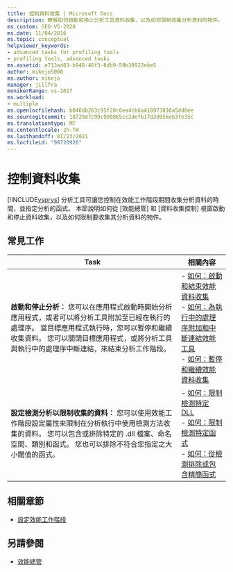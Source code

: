 ```yaml
---
title: 控制資料收集 | Microsoft Docs
description: 瞭解如何啟動和停止分析工具資料收集，以及如何限制收集分析資料的物件。 本文概述。
ms.custom: SEO-VS-2020
ms.date: 11/04/2016
ms.topic: conceptual
helpviewer_keywords:
- advanced tasks for profiling tools
- profiling tools, advanced tasks
ms.assetid: e713ad63-b948-46f3-8db9-59b30922ebe5
author: mikejo5000
ms.author: mikejo
manager: jillfra
monikerRange: vs-2017
ms.workload:
- multiple
ms.openlocfilehash: b846db263c95f20c6ea4cb6a418973830a5dd8ee
ms.sourcegitcommit: 18729d7c99c999865cc2defb17d3d956eb3fe35c
ms.translationtype: MT
ms.contentlocale: zh-TW
ms.lasthandoff: 01/23/2021
ms.locfileid: "98720926"
---
```

# <a name="control-data-collection"></a>控制資料收集
[!INCLUDE[vsprvs](../code-quality/includes/vsprvs_md.md)] 分析工具可讓您控制在效能工作階段期間收集分析資料的時間，並指定分析的函式。 本節說明如何從 [效能總管] 和 [資料收集控制] 視窗啟動和停止資料收集，以及如何限制要收集其分析資料的物件。

## <a name="common-tasks"></a>常見工作

|Task|相關內容|
|----------|---------------------|
|**啟動和停止分析︰** 您可以在應用程式啟動時開始分析應用程式，或者可以將分析工具附加至已經在執行的處理序。 當目標應用程式執行時，您可以暫停和繼續收集資料。 您可以關閉目標應用程式，或將分析工具與執行中的處理序中斷連結，來結束分析工作階段。|-   [如何：啟動和結束效能資料收集](../profiling/how-to-start-and-end-performance-data-collection.md)<br />-   [如何：為執行中的處理序附加和中斷連結效能工具](../profiling/how-to-attach-and-detach-performance-tools-to-running-processes.md)<br />-   [如何：暫停和繼續效能資料收集](../profiling/how-to-pause-and-resume-performance-data-collection.md)|
|**設定檢測分析以限制收集的資料︰** 您可以使用效能工作階段設定屬性來限制在分析執行中使用檢測方法收集的資料。 您可以包含或排除特定的 .dll 檔案、命名空間、類別和函式。 您也可以排除不符合您指定之大小閾值的函式。|-   [如何：限制檢測特定 DLL](../profiling/how-to-limit-instrumentation-to-specific-dlls.md)<br />-   [如何：限制檢測特定函式](../profiling/how-to-limit-instrumentation-to-specific-functions.md)<br />-   [如何：從檢測排除或包含精簡函式](../profiling/how-to-exclude-or-include-short-functions-from-instrumentation.md)|

## <a name="related-sections"></a>相關章節
- [設定效能工作階段](../profiling/configuring-performance-sessions.md)

## <a name="see-also"></a>另請參閱
- [效能總管](../profiling/performance-explorer.md)
